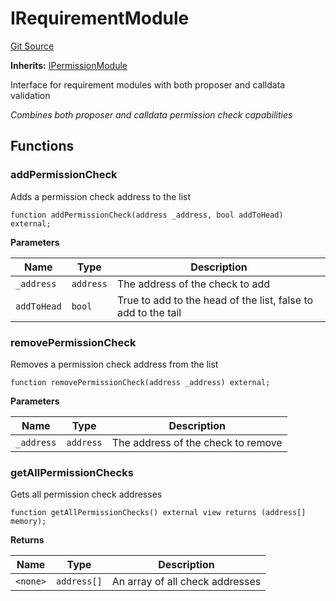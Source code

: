 # IRequirementModule
[Git Source](https://github.com/SyndicateProtocol/metabased-rollup/blob/63941b4c3f2f1cd214f76245ed2d624869358aba/src/interfaces/IRequirementModule.sol)

**Inherits:**
[IPermissionModule](/src/interfaces/IPermissionModule.sol/interface.IPermissionModule.md)

Interface for requirement modules with both proposer and calldata validation

*Combines both proposer and calldata permission check capabilities*


## Functions
### addPermissionCheck

Adds a permission check address to the list


```solidity
function addPermissionCheck(address _address, bool addToHead) external;
```
**Parameters**

|Name|Type|Description|
|----|----|-----------|
|`_address`|`address`|The address of the check to add|
|`addToHead`|`bool`|True to add to the head of the list, false to add to the tail|


### removePermissionCheck

Removes a permission check address from the list


```solidity
function removePermissionCheck(address _address) external;
```
**Parameters**

|Name|Type|Description|
|----|----|-----------|
|`_address`|`address`|The address of the check to remove|


### getAllPermissionChecks

Gets all permission check addresses


```solidity
function getAllPermissionChecks() external view returns (address[] memory);
```
**Returns**

|Name|Type|Description|
|----|----|-----------|
|`<none>`|`address[]`|An array of all  check addresses|


